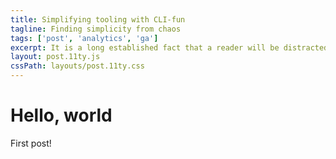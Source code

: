 ```yaml
---
title: Simplifying tooling with CLI-fun
tagline: Finding simplicity from chaos
tags: ['post', 'analytics', 'ga']
excerpt: It is a long established fact that a reader will be distracted by the readable content of a page when looking at its layout
layout: post.11ty.js
cssPath: layouts/post.11ty.css
---
```


# Hello, world

First post!
